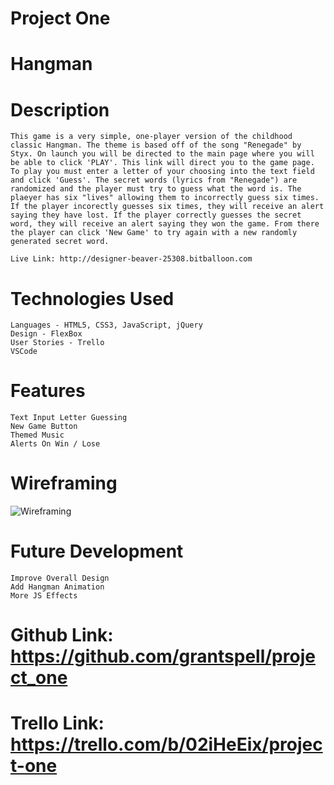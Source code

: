 # Project One

# Hangman

# Description
    This game is a very simple, one-player version of the childhood classic Hangman. The theme is based off of the song "Renegade" by Styx. On launch you will be directed to the main page where you will be able to click 'PLAY'. This link will direct you to the game page. To play you must enter a letter of your choosing into the text field and click 'Guess'. The secret words (lyrics from "Renegade") are randomized and the player must try to guess what the word is. The plaeyer has six "lives" allowing them to incorrectly guess six times. If the player incorectly guesses six times, they will receive an alert saying they have lost. If the player correctly guesses the secret word, they will receive an alert saying they won the game. From there the player can click 'New Game' to try again with a new randomly generated secret word.

    Live Link: http://designer-beaver-25308.bitballoon.com

# Technologies Used
    Languages - HTML5, CSS3, JavaScript, jQuery
    Design - FlexBox
    User Stories - Trello
    VSCode

# Features
    Text Input Letter Guessing
    New Game Button
    Themed Music
    Alerts On Win / Lose

# Wireframing

<img src="images/gameii.jpeg" alt="Wireframing" />

# Future Development
    Improve Overall Design
    Add Hangman Animation
    More JS Effects

# Github Link: https://github.com/grantspell/project_one
# Trello Link: https://trello.com/b/02iHeEix/project-one